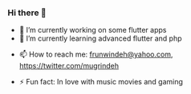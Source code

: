 ### Hi there 👋

<!--
**mugri-ndeh/mugri-ndeh** is a ✨ _special_ ✨ repository because its `README.md` (this file) appears on your GitHub profile.

Here are some ideas to get you started:-->

- 🔭 I’m currently working on some flutter apps
- 🌱 I’m currently learning advanced flutter and php
<!--- 👯 I’m looking to collaborate on ...
- 🤔 I’m looking for help with backend development
- 💬 Ask me about ...-->
- 📫 How to reach me: frunwindeh@yahoo.com, https://twitter.com/mugrindeh
<!--- 😄 Pronouns: ...-->
- ⚡ Fun fact: In love with music movies and gaming
